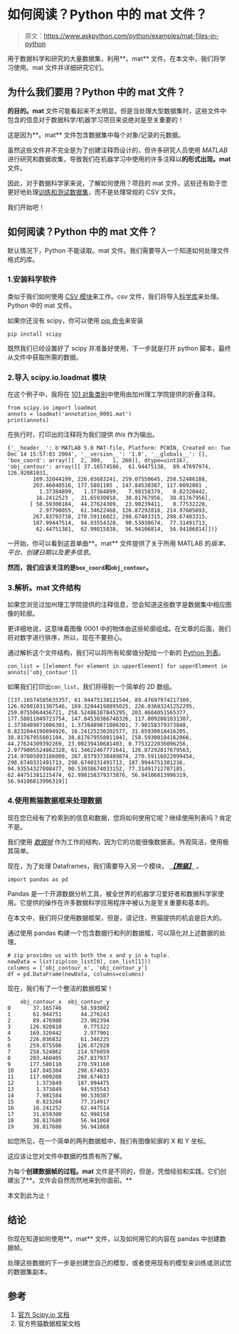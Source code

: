 # 如何阅读？Python 中的 mat 文件？

> 原文：<https://www.askpython.com/python/examples/mat-files-in-python>

用于数据科学和研究的大量数据集，利用**。mat** 文件。在本文中，我们将学习使用。mat 文件并详细研究它们。

## 为什么我们要用？Python 中的 mat 文件？

**的目的。mat** 文件可能看起来不太明显。但是当处理大型数据集时，这些文件中包含的信息对于数据科学/机器学习项目来说绝对是至关重要的！

这是因为**。mat** 文件包含数据集中每个对象/记录的元数据。

虽然这些文件并不完全是为了创建注释而设计的，但许多研究人员使用 *MATLAB* 进行研究和数据收集，导致我们在机器学习中使用的许多注释以**的形式出现。mat** 文件。

因此，对于数据科学家来说，了解如何使用？项目的 mat 文件。这些还有助于您更好地处理[训练和测试数据集](https://www.askpython.com/python/examples/split-data-training-and-testing-set)，而不是处理常规的 CSV 文件。

我们开始吧！

## 如何阅读？Python 中的 mat 文件？

默认情况下，Python 不能读取。mat 文件。我们需要导入一个知道如何处理文件格式的库。

### 1.安装科学软件

类似于我们如何使用 [CSV 模块](https://www.askpython.com/python-modules/python-csv-module)来工作。csv 文件，我们将导入[科学库](https://www.askpython.com/python-modules/python-scipy)来处理。Python 中的 mat 文件。

如果你还没有 scipy，你可以使用 [pip 命令](https://www.askpython.com/python-modules/python-pip)来安装

```
pip install scipy

```

既然我们已经设置好了 scipy 并准备好使用，下一步就是打开 python 脚本，最终从文件中获取所需的数据。

### 2.导入 scipy.io.loadmat 模块

在这个例子中，我将在 [101 对象类别](https://data.caltech.edu/records/mzrjq-6wc02)中使用由加州理工学院提供的折叠注释。

```
from scipy.io import loadmat
annots = loadmat('annotation_0001.mat')
print(annots)

```

在执行时，打印出的注释将为我们提供 *this* 作为输出。

```
{'__header__': b'MATLAB 5.0 MAT-file, Platform: PCWIN, Created on: Tue Dec 14 15:57:03 2004', '__version__': '1.0', '__globals__': [], 'box_coord': array([[  2, 300,   1, 260]], dtype=uint16), 'obj_contour': array([[ 37.16574586,  61.94475138,  89.47697974, 126.92081031,
        169.32044199, 226.03683241, 259.07550645, 258.52486188,
        203.46040516, 177.5801105 , 147.84530387, 117.0092081 ,
          1.37384899,   1.37384899,   7.98158379,   0.82320442,
         16.2412523 ,  31.65930018,  38.81767956,  38.81767956],
       [ 58.59300184,  44.27624309,  23.90239411,   0.77532228,
          2.97790055,  61.34622468, 126.87292818, 214.97605893,
        267.83793738, 270.59116022, 298.67403315, 298.67403315,
        187.99447514,  94.93554328,  90.53038674,  77.31491713,
         62.44751381,  62.99815838,  56.94106814,  56.94106814]])}

```

一开始，你可以看到这首单曲**。mat** 文件提供了关于所用 MATLAB 的*版本、平台、创建日期以及更多信息*。

**然而，我们应该关注的是`box_coord`和`obj_contour`。**

### 3.解析。mat 文件结构

如果您浏览过加州理工学院提供的注释信息，您会知道这些数字是数据集中相应图像的轮廓。

更详细地说，这意味着图像 0001 中的物体由这些轮廓组成。在文章的后面，我们将对数字进行排序，所以，现在不要担心。

通过解析这个文件结构，我们可以将所有轮廓值分配给一个新的 [Python 列表](https://www.askpython.com/python/list/python-list)。

```
con_list = [[element for element in upperElement] for upperElement in annots['obj_contour']]

```

如果我们打印出`con_list`，我们将得到一个简单的 2D 数组。

```
[[37.16574585635357, 61.94475138121544, 89.47697974217309, 126.92081031307546, 169.32044198895025, 226.03683241252295, 259.0755064456721, 258.52486187845295, 203.4604051565377, 177.58011049723754, 147.84530386740326, 117.0092081031307, 1.3738489871086301, 1.3738489871086301, 7.98158379373848, 0.8232044198894926, 16.24125230202577, 31.65930018416205, 38.81767955801104, 38.81767955801104], [58.59300184162066, 44.27624309392269, 23.90239410681403, 0.7753222836096256, 2.9779005524862328, 61.34622467771641, 126.87292817679563, 214.97605893186008, 267.83793738489874, 270.59116022099454, 298.6740331491713, 298.6740331491713, 187.9944751381216, 94.93554327808477, 90.53038674033152, 77.31491712707185, 62.44751381215474, 62.998158379373876, 56.94106813996319, 56.94106813996319]]

```

### 4.使用熊猫数据框来处理数据

现在您已经有了检索到的信息和数据，您将如何使用它呢？继续使用列表吗？肯定不是。

我们使用 *[数据帧](https://www.askpython.com/python-modules/pandas/dataframes-in-python)* 作为工作的结构，因为它的功能很像数据表。外观简洁，使用极其简单。

现在，为了处理 Dataframes，我们需要导入另一个模块， ***[【熊猫】](https://www.askpython.com/python-modules/pandas/python-pandas-module-tutorial)*** 。

```
import pandas as pd

```

Pandas 是一个开源数据分析工具，被全世界的机器学习爱好者和数据科学家使用。它提供的操作在许多数据科学应用程序中被认为是至关重要和基本的。

在本文中，我们将只使用数据框架，但是，请记住，熊猫提供的机会是巨大的。

通过使用 pandas 构建一个包含数据行和列的数据框，可以简化对上述数据的处理。

```
# zip provides us with both the x and y in a tuple.
newData = list(zip(con_list[0], con_list[1]))
columns = ['obj_contour_x', 'obj_contour_y']
df = pd.DataFrame(newData, columns=columns)

```

现在，我们有了一个整洁的数据框架！

```
    obj_contour_x  obj_contour_y
0       37.165746      58.593002
1       61.944751      44.276243
2       89.476980      23.902394
3      126.920810       0.775322
4      169.320442       2.977901
5      226.036832      61.346225
6      259.075506     126.872928
7      258.524862     214.976059
8      203.460405     267.837937
9      177.580110     270.591160
10     147.845304     298.674033
11     117.009208     298.674033
12       1.373849     187.994475
13       1.373849      94.935543
14       7.981584      90.530387
15       0.823204      77.314917
16      16.241252      62.447514
17      31.659300      62.998158
18      38.817680      56.941068
19      38.817680      56.941068

```

如您所见，在一个简单的两列数据框中，我们有图像轮廓的 X 和 Y 坐标。

这应该让您对文件中数据的性质有所了解。

为每个**创建数据帧的过程。mat** 文件是不同的，但是，凭借经验和实践，它们创建出了**。文件会自然而然地来到你面前。**

本文到此为止！

## 结论

你现在知道如何使用**。mat** 文件，以及如何用它的内容在 pandas 中创建数据帧。

处理这些数据的下一步是创建您自己的模型，或者使用现有的模型来训练或测试您的数据集副本。

## 参考

1.  [官方 Scipy.io 文档](https://docs.scipy.org/doc/)
2.  官方熊猫数据框架文档